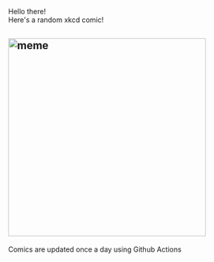 Hello there! <br>Here's a random xkcd comic!<br>
## <img src="https://imgs.xkcd.com/comics/electromagnetic_spectrum_small.png" alt="meme" width="400"/><br>
Comics are updated once a day using Github Actions